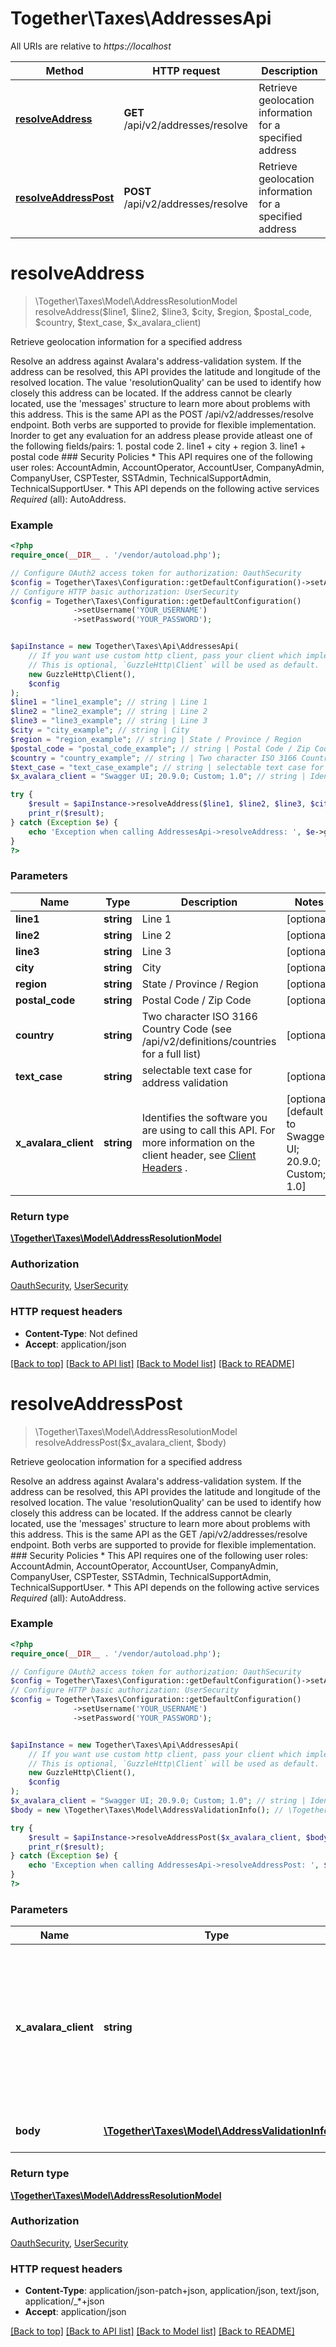 # Together\Taxes\AddressesApi

All URIs are relative to *https://localhost*

Method | HTTP request | Description
------------- | ------------- | -------------
[**resolveAddress**](AddressesApi.md#resolveAddress) | **GET** /api/v2/addresses/resolve | Retrieve geolocation information for a specified address
[**resolveAddressPost**](AddressesApi.md#resolveAddressPost) | **POST** /api/v2/addresses/resolve | Retrieve geolocation information for a specified address


# **resolveAddress**
> \Together\Taxes\Model\AddressResolutionModel resolveAddress($line1, $line2, $line3, $city, $region, $postal_code, $country, $text_case, $x_avalara_client)

Retrieve geolocation information for a specified address

Resolve an address against Avalara's address-validation system.  If the address can be resolved, this API  provides the latitude and longitude of the resolved location.  The value 'resolutionQuality' can be used  to identify how closely this address can be located.  If the address cannot be clearly located, use the  'messages' structure to learn more about problems with this address.  This is the same API as the POST /api/v2/addresses/resolve endpoint.  Both verbs are supported to provide for flexible implementation.                Inorder to get any evaluation for an address please provide atleast one of the following fields/pairs:  1. postal code  2. line1 + city + region  3. line1 + postal code  ### Security Policies  * This API requires one of the following user roles: AccountAdmin, AccountOperator, AccountUser, CompanyAdmin, CompanyUser, CSPTester, SSTAdmin, TechnicalSupportAdmin, TechnicalSupportUser. * This API depends on the following active services<br />*Required* (all):  AutoAddress.

### Example
```php
<?php
require_once(__DIR__ . '/vendor/autoload.php');

// Configure OAuth2 access token for authorization: OauthSecurity
$config = Together\Taxes\Configuration::getDefaultConfiguration()->setAccessToken('YOUR_ACCESS_TOKEN');
// Configure HTTP basic authorization: UserSecurity
$config = Together\Taxes\Configuration::getDefaultConfiguration()
              ->setUsername('YOUR_USERNAME')
              ->setPassword('YOUR_PASSWORD');


$apiInstance = new Together\Taxes\Api\AddressesApi(
    // If you want use custom http client, pass your client which implements `GuzzleHttp\ClientInterface`.
    // This is optional, `GuzzleHttp\Client` will be used as default.
    new GuzzleHttp\Client(),
    $config
);
$line1 = "line1_example"; // string | Line 1
$line2 = "line2_example"; // string | Line 2
$line3 = "line3_example"; // string | Line 3
$city = "city_example"; // string | City
$region = "region_example"; // string | State / Province / Region
$postal_code = "postal_code_example"; // string | Postal Code / Zip Code
$country = "country_example"; // string | Two character ISO 3166 Country Code (see /api/v2/definitions/countries for a full list)
$text_case = "text_case_example"; // string | selectable text case for address validation
$x_avalara_client = "Swagger UI; 20.9.0; Custom; 1.0"; // string | Identifies the software you are using to call this API.  For more information on the client header, see [Client Headers](https://developer.avalara.com/avatax/client-headers/) .

try {
    $result = $apiInstance->resolveAddress($line1, $line2, $line3, $city, $region, $postal_code, $country, $text_case, $x_avalara_client);
    print_r($result);
} catch (Exception $e) {
    echo 'Exception when calling AddressesApi->resolveAddress: ', $e->getMessage(), PHP_EOL;
}
?>
```

### Parameters

Name | Type | Description  | Notes
------------- | ------------- | ------------- | -------------
 **line1** | **string**| Line 1 | [optional]
 **line2** | **string**| Line 2 | [optional]
 **line3** | **string**| Line 3 | [optional]
 **city** | **string**| City | [optional]
 **region** | **string**| State / Province / Region | [optional]
 **postal_code** | **string**| Postal Code / Zip Code | [optional]
 **country** | **string**| Two character ISO 3166 Country Code (see /api/v2/definitions/countries for a full list) | [optional]
 **text_case** | **string**| selectable text case for address validation | [optional]
 **x_avalara_client** | **string**| Identifies the software you are using to call this API.  For more information on the client header, see [Client Headers](https://developer.avalara.com/avatax/client-headers/) . | [optional] [default to Swagger UI; 20.9.0; Custom; 1.0]

### Return type

[**\Together\Taxes\Model\AddressResolutionModel**](../Model/AddressResolutionModel.md)

### Authorization

[OauthSecurity](../../../README.md#OauthSecurity), [UserSecurity](../../../README.md#UserSecurity)

### HTTP request headers

 - **Content-Type**: Not defined
 - **Accept**: application/json

[[Back to top]](#) [[Back to API list]](../../../README.md#documentation-for-api-endpoints) [[Back to Model list]](../../../README.md#documentation-for-models) [[Back to README]](../../../README.md)

# **resolveAddressPost**
> \Together\Taxes\Model\AddressResolutionModel resolveAddressPost($x_avalara_client, $body)

Retrieve geolocation information for a specified address

Resolve an address against Avalara's address-validation system.  If the address can be resolved, this API  provides the latitude and longitude of the resolved location.  The value 'resolutionQuality' can be used  to identify how closely this address can be located.  If the address cannot be clearly located, use the  'messages' structure to learn more about problems with this address.  This is the same API as the GET /api/v2/addresses/resolve endpoint.  Both verbs are supported to provide for flexible implementation.  ### Security Policies  * This API requires one of the following user roles: AccountAdmin, AccountOperator, AccountUser, CompanyAdmin, CompanyUser, CSPTester, SSTAdmin, TechnicalSupportAdmin, TechnicalSupportUser. * This API depends on the following active services<br />*Required* (all):  AutoAddress.

### Example
```php
<?php
require_once(__DIR__ . '/vendor/autoload.php');

// Configure OAuth2 access token for authorization: OauthSecurity
$config = Together\Taxes\Configuration::getDefaultConfiguration()->setAccessToken('YOUR_ACCESS_TOKEN');
// Configure HTTP basic authorization: UserSecurity
$config = Together\Taxes\Configuration::getDefaultConfiguration()
              ->setUsername('YOUR_USERNAME')
              ->setPassword('YOUR_PASSWORD');


$apiInstance = new Together\Taxes\Api\AddressesApi(
    // If you want use custom http client, pass your client which implements `GuzzleHttp\ClientInterface`.
    // This is optional, `GuzzleHttp\Client` will be used as default.
    new GuzzleHttp\Client(),
    $config
);
$x_avalara_client = "Swagger UI; 20.9.0; Custom; 1.0"; // string | Identifies the software you are using to call this API.  For more information on the client header, see [Client Headers](https://developer.avalara.com/avatax/client-headers/) .
$body = new \Together\Taxes\Model\AddressValidationInfo(); // \Together\Taxes\Model\AddressValidationInfo | The address to resolve

try {
    $result = $apiInstance->resolveAddressPost($x_avalara_client, $body);
    print_r($result);
} catch (Exception $e) {
    echo 'Exception when calling AddressesApi->resolveAddressPost: ', $e->getMessage(), PHP_EOL;
}
?>
```

### Parameters

Name | Type | Description  | Notes
------------- | ------------- | ------------- | -------------
 **x_avalara_client** | **string**| Identifies the software you are using to call this API.  For more information on the client header, see [Client Headers](https://developer.avalara.com/avatax/client-headers/) . | [optional] [default to Swagger UI; 20.9.0; Custom; 1.0]
 **body** | [**\Together\Taxes\Model\AddressValidationInfo**](../Model/AddressValidationInfo.md)| The address to resolve | [optional]

### Return type

[**\Together\Taxes\Model\AddressResolutionModel**](../Model/AddressResolutionModel.md)

### Authorization

[OauthSecurity](../../../README.md#OauthSecurity), [UserSecurity](../../../README.md#UserSecurity)

### HTTP request headers

 - **Content-Type**: application/json-patch+json, application/json, text/json, application/_*+json
 - **Accept**: application/json

[[Back to top]](#) [[Back to API list]](../../../README.md#documentation-for-api-endpoints) [[Back to Model list]](../../../README.md#documentation-for-models) [[Back to README]](../../../README.md)

